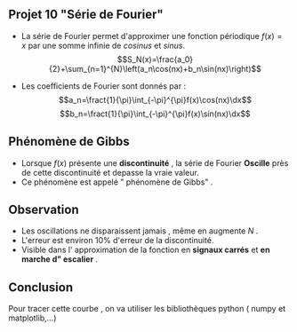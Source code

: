 ## Projet 10 "Série de Fourier"

- La série de Fourier permet d'approximer une fonction périodique $f(x)=x$ par une somme infinie de $cosinus$ et $sinus$.
  $$S_N(x)=\frac{a_0}{2}+\sum_{n=1}^{N}\left(a_n\cos(nx)+b_n\sin(nx)\right)$$

- Les coefficients de Fourier sont donnés par :
$$a_n=\fract{1}{\pi}\int_{-\pi}^{\pi}f(x)\cos(nx)\dx$$
$$b_n=\fract{1}{\pi}\int_{-\pi}^{\pi}f(x)\sin(nx)\dx$$

## Phénomène de Gibbs

- Lorsque $f(x)$ présente une **discontinuité** , la série de Fourier **Oscille** près de cette discontinuité et depasse la vraie valeur.
- Ce phénomène est appelé " phénomène de Gibbs" .

## Observation

- Les oscillations ne disparaissent jamais , même en augmente $N$ .
- L'erreur est environ 10% d'erreur de la discontinuité.
- Visible dans l' approximation de la fonction en **signaux carrés** et **en marche d" escalier** .


## Conclusion 
Pour tracer cette courbe , on va utiliser les bibliothèques python ( numpy et matplotlib,...)



